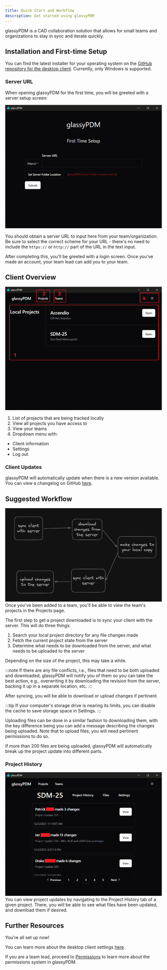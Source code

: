 ```yaml
---
title: Quick Start and Workflow
description: Get started using glassyPDM
---
```


glassyPDM is a CAD collaboration solution that allows for small teams and organizations to stay in sync and iterate quickly.

## Installation and First-time Setup
You can find the latest installer for your operating system on the [GitHub repository for the desktop client](https://github.com/glassypdm/glassypdm-client/releases).
Currently, only Windows is supported.

### Server URL
When opening glassyPDM for the first time, you will be greeted with a server setup screen:

![setup](../../../assets/setup.png)

You should obtain a server URL to input here from your team/organization.
Be sure to select the correct scheme for your URL - there's no need to include the `https://` or `http://` part of the URL in the text input.

After completing this, you'll be greeted with a login screen.
Once you've made an account, your team lead can add you to your team.

## Client Overview
![client overview annotated](../../../assets/client_overview_annotated.png)
1. List of projects that are being tracked locally
2. View all projects you have access to
3. View your teams
4. Dropdown menu with:
  - Client information
  - Settings
  - Log out

### Client Updates
glassyPDM will automatically update when there is a new version available.
You can view a changelog on GitHub [here](https://github.com/glassypdm/glassypdm-client/blob/main/CHANGELOG.md).

## Suggested Workflow
![workflow](../../../assets/workflow.png)
Once you've been added to a team, you'll be able to view the team's projects in the Projects page.

The first step to get a project downloaded is to sync your client with the server.
This will do three things:
1. Search your local project directory for any file changes made
2. Fetch the current project state from the server
3. Determine what needs to be downloaded from the server, and what needs to be uploaded to the server

Depending on the size of the project, this may take a while.

:::note
If there are any file conflicts, i.e., files that need to be both uploaded and downloaded, glassyPDM will notify you
of them so you can take the best action, e.g., overwriting it by downloading the revision from the server, backing it up in a separate location,
etc.
:::

After syncing, you will be able to download or upload changes if pertinent.

:::tip
If your computer's storage drive is nearing its limits, you can disable the cache to save storage space in Settings.
:::

Uploading files can be done in a similar fashion to downloading them, with the key difference being you can add a message describing the
changes being uploaded.
Note that to upload files, you will need pertinent permissions to do so.

If more than 200 files are being uploaded, glassyPDM will automatically break up the project update into different parts.

### Project History
![project history page](../../../assets/projecthistory.png)
You can view project updates by navigating to the Project History tab of a given project.
There, you will be able to see what files have been updated, and download them if desired.

## Further Resources
You're all set up now!

You can learn more about the desktop client settings [here](../settings).

If you are a team lead, proceed to [Permissions](../permissions) to learn more about the permissions system in glassyPDM.
